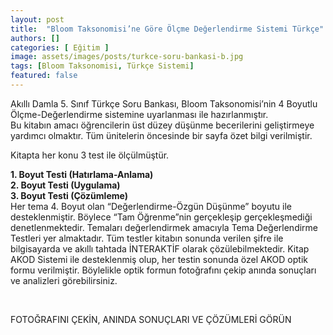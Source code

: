 ```yaml
---
layout: post
title:  "Bloom Taksonomisi’ne Göre Ölçme Değerlendirme Sistemi Türkçe"
authors: []
categories: [ Eğitim ]
image: assets/images/posts/turkce-soru-bankasi-b.jpg
tags: [Bloom Taksonomisi, Türkçe Sistemi]
featured: false
---
```

Akıllı Damla 5. Sınıf Türkçe Soru Bankası, Bloom Taksonomisi’nin 4 Boyutlu Ölçme-Değerlendirme sistemine uyarlanması ile hazırlanmıştır.  
Bu kitabın amacı öğrencilerin üst düzey düşünme becerilerini geliştirmeye yardımcı olmaktır. Tüm ünitelerin öncesinde bir sayfa özet bilgi verilmiştir.<!--more-->

Kitapta her konu 3 test ile ölçülmüştür.

**1. Boyut Testi (Hatırlama-Anlama)**  
**2. Boyut Testi (Uygulama)**  
**3. Boyut Testi (Çözümleme)**  
Her tema 4. Boyut olan “Değerlendirme-Özgün Düşünme” boyutu ile desteklenmiştir. Böylece “Tam Öğrenme”nin gerçekleşip gerçekleşmediği denetlenmektedir. Temaları değerlendirmek amacıyla Tema Değerlendirme Testleri yer almaktadır. Tüm testler kitabın sonunda verilen şifre ile bilgisayarda ve akıllı tahtada İNTERAKTİF olarak çözülebilmektedir. Kitap AKOD Sistemi ile desteklenmiş olup, her testin sonunda özel AKOD optik formu verilmiştir. Böylelikle optik formun fotoğrafını çekip anında sonuçları ve analizleri görebilirsiniz.

&nbsp;

FOTOĞRAFINI ÇEKİN, ANINDA SONUÇLARI VE ÇÖZÜMLERİ GÖRÜN